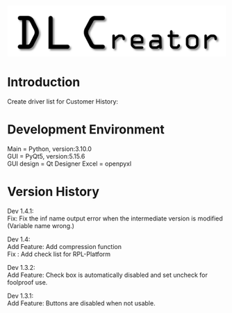 ![image](https://github.com/ToroSU/DL_Creator/blob/main/LOGO1.PNG)

# Introduction
Create driver list for Customer History:  

# Development  Environment
Main = Python, version:3.10.0  
GUI = PyQt5, version:5.15.6  
GUI design = Qt Designer
Excel = openpyxl  

# Version History
Dev 1.4.1:  
Fix: Fix the inf name output error when the intermediate version is modified (Variable name wrong.)  

Dev 1.4:  
Add Feature: Add compression function  
Fix : Add check list for RPL-Platform  

Dev 1.3.2:  
Add Feature: Check box is automatically disabled and set uncheck for foolproof use.  

Dev 1.3.1:   
Add Feature: Buttons are disabled when not usable.

